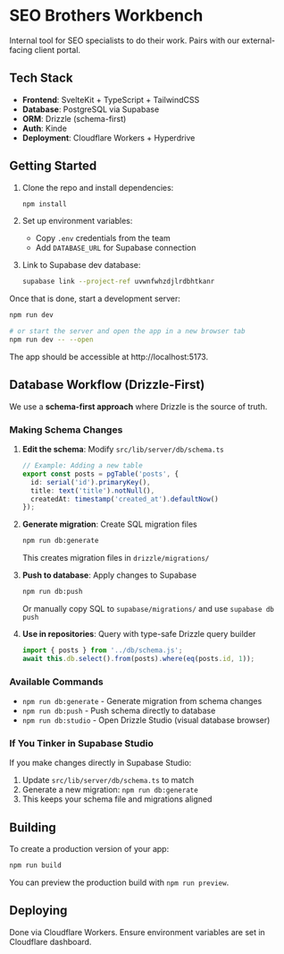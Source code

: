 # SEO Brothers Workbench

Internal tool for SEO specialists to do their work. Pairs with our external-facing client portal.

## Tech Stack
- **Frontend**: SvelteKit + TypeScript + TailwindCSS
- **Database**: PostgreSQL via Supabase
- **ORM**: Drizzle (schema-first)
- **Auth**: Kinde
- **Deployment**: Cloudflare Workers + Hyperdrive

## Getting Started

1. Clone the repo and install dependencies:
   ```bash
   npm install
   ```

2. Set up environment variables:
   - Copy `.env` credentials from the team
   - Add `DATABASE_URL` for Supabase connection

3. Link to Supabase dev database:
   ```bash
   supabase link --project-ref uvwnfwhzdjlrdbhtkanr
   ```

Once that is done, start a development server:

```bash
npm run dev

# or start the server and open the app in a new browser tab
npm run dev -- --open
```

The app should be accessible at http://localhost:5173.

## Database Workflow (Drizzle-First)

We use a **schema-first approach** where Drizzle is the source of truth.

### Making Schema Changes

1. **Edit the schema**: Modify `src/lib/server/db/schema.ts`
   ```typescript
   // Example: Adding a new table
   export const posts = pgTable('posts', {
     id: serial('id').primaryKey(),
     title: text('title').notNull(),
     createdAt: timestamp('created_at').defaultNow()
   });
   ```

2. **Generate migration**: Create SQL migration files
   ```bash
   npm run db:generate
   ```
   This creates migration files in `drizzle/migrations/`

3. **Push to database**: Apply changes to Supabase
   ```bash
   npm run db:push
   ```
   Or manually copy SQL to `supabase/migrations/` and use `supabase db push`

4. **Use in repositories**: Query with type-safe Drizzle query builder
   ```typescript
   import { posts } from '../db/schema.js';
   await this.db.select().from(posts).where(eq(posts.id, 1));
   ```

### Available Commands

- `npm run db:generate` - Generate migration from schema changes
- `npm run db:push` - Push schema directly to database
- `npm run db:studio` - Open Drizzle Studio (visual database browser)

### If You Tinker in Supabase Studio

If you make changes directly in Supabase Studio:
1. Update `src/lib/server/db/schema.ts` to match
2. Generate a new migration: `npm run db:generate`
3. This keeps your schema file and migrations aligned

## Building

To create a production version of your app:

```bash
npm run build
```

You can preview the production build with `npm run preview`.

## Deploying

Done via Cloudflare Workers. Ensure environment variables are set in Cloudflare dashboard.
